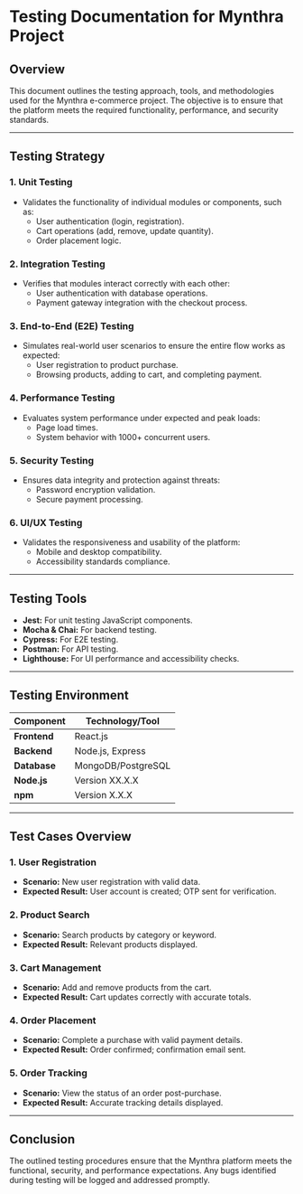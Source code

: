 
# **Testing Documentation for Mynthra Project**

## **Overview**
This document outlines the testing approach, tools, and methodologies used for the Mynthra e-commerce project. The objective is to ensure that the platform meets the required functionality, performance, and security standards.

---

## **Testing Strategy**

### **1. Unit Testing**
- Validates the functionality of individual modules or components, such as:
  - User authentication (login, registration).
  - Cart operations (add, remove, update quantity).
  - Order placement logic.

### **2. Integration Testing**
- Verifies that modules interact correctly with each other:
  - User authentication with database operations.
  - Payment gateway integration with the checkout process.

### **3. End-to-End (E2E) Testing**
- Simulates real-world user scenarios to ensure the entire flow works as expected:
  - User registration to product purchase.
  - Browsing products, adding to cart, and completing payment.

### **4. Performance Testing**
- Evaluates system performance under expected and peak loads:
  - Page load times.
  - System behavior with 1000+ concurrent users.

### **5. Security Testing**
- Ensures data integrity and protection against threats:
  - Password encryption validation.
  - Secure payment processing.

### **6. UI/UX Testing**
- Validates the responsiveness and usability of the platform:
  - Mobile and desktop compatibility.
  - Accessibility standards compliance.

---

## **Testing Tools**
- **Jest:** For unit testing JavaScript components.
- **Mocha & Chai:** For backend testing.
- **Cypress:** For E2E testing.
- **Postman:** For API testing.
- **Lighthouse:** For UI performance and accessibility checks.

---

## **Testing Environment**
| Component    | Technology/Tool       |
|--------------|-----------------------|
| **Frontend** | React.js              |
| **Backend**  | Node.js, Express      |
| **Database** | MongoDB/PostgreSQL    |
| **Node.js**  | Version XX.X.X        |
| **npm**      | Version X.X.X         |

---

## **Test Cases Overview**
### **1. User Registration**
- **Scenario:** New user registration with valid data.
- **Expected Result:** User account is created; OTP sent for verification.

### **2. Product Search**
- **Scenario:** Search products by category or keyword.
- **Expected Result:** Relevant products displayed.

### **3. Cart Management**
- **Scenario:** Add and remove products from the cart.
- **Expected Result:** Cart updates correctly with accurate totals.

### **4. Order Placement**
- **Scenario:** Complete a purchase with valid payment details.
- **Expected Result:** Order confirmed; confirmation email sent.

### **5. Order Tracking**
- **Scenario:** View the status of an order post-purchase.
- **Expected Result:** Accurate tracking details displayed.

---

## **Conclusion**
The outlined testing procedures ensure that the Mynthra platform meets the functional, security, and performance expectations. Any bugs identified during testing will be logged and addressed promptly.






   




